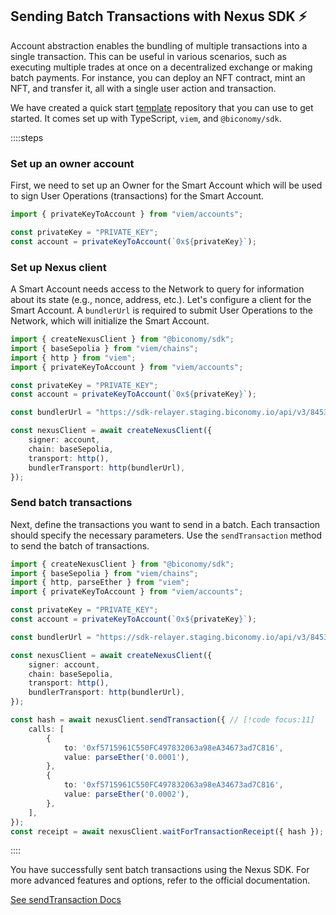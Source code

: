 ## Sending Batch Transactions with Nexus SDK ⚡️

Account abstraction enables the bundling of multiple transactions into a single transaction. This can be useful in various scenarios, such as executing multiple trades at once on a decentralized exchange or making batch payments. For instance, you can deploy an NFT contract, mint an NFT, and transfer it, all with a single user action and transaction.

We have created a quick start [template](https://github.com/bcnmy/examples/tree/main/quickstart) repository that you can use to get started. It comes set up with TypeScript, `viem`, and `@biconomy/sdk`.

::::steps

### Set up an owner account
First, we need to set up an Owner for the Smart Account which will be used to sign User Operations (transactions) for the Smart Account.

```typescript twoslash
import { privateKeyToAccount } from "viem/accounts";

const privateKey = "PRIVATE_KEY";
const account = privateKeyToAccount(`0x${privateKey}`);
```

### Set up Nexus client

A Smart Account needs access to the Network to query for information about its state (e.g., nonce, address, etc.). Let's configure a client for the Smart Account. A `bundlerUrl` is required to submit User Operations to the Network, which will initialize the Smart Account.

```typescript twoslash
import { createNexusClient } from "@biconomy/sdk";
import { baseSepolia } from "viem/chains"; 
import { http } from "viem"; 
import { privateKeyToAccount } from "viem/accounts";

const privateKey = "PRIVATE_KEY";
const account = privateKeyToAccount(`0x${privateKey}`);

const bundlerUrl = "https://sdk-relayer.staging.biconomy.io/api/v3/84532/nJPK7B3ru.dd7f7861-190d-41bd-af80-6877f74b8f44"; // [!code focus:10]

const nexusClient = await createNexusClient({ 
    signer: account, 
    chain: baseSepolia, 
    transport: http(), 
    bundlerTransport: http(bundlerUrl), 
});
```

### Send batch transactions

Next, define the transactions you want to send in a batch. Each transaction should specify the necessary parameters. Use the `sendTransaction` method to send the batch of transactions.

```typescript twoslash
import { createNexusClient } from "@biconomy/sdk";
import { baseSepolia } from "viem/chains"; 
import { http, parseEther } from "viem"; 
import { privateKeyToAccount } from "viem/accounts";

const privateKey = "PRIVATE_KEY";
const account = privateKeyToAccount(`0x${privateKey}`);

const bundlerUrl = "https://sdk-relayer.staging.biconomy.io/api/v3/84532/nJPK7B3ru.dd7f7861-190d-41bd-af80-6877f74b8f44"; 

const nexusClient = await createNexusClient({ 
    signer: account, 
    chain: baseSepolia, 
    transport: http(), 
    bundlerTransport: http(bundlerUrl), 
});

const hash = await nexusClient.sendTransaction({ // [!code focus:11]
    calls: [ 
        {
            to: '0xf5715961C550FC497832063a98eA34673ad7C816', 
            value: parseEther('0.0001'), 
        },
        {
            to: '0xf5715961C550FC497832063a98eA34673ad7C816',
            value: parseEther('0.0002'), 
        },
    ], 
}); 
const receipt = await nexusClient.waitForTransactionReceipt({ hash }); // [!code focus]
```
::::


You have successfully sent batch transactions using the Nexus SDK. For more advanced features and options, refer to the official documentation.

[See sendTransaction Docs](/nexus/nexus-client/methods#sendtransaction)


